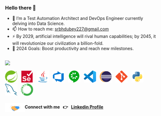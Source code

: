### Hello there 👋

- 🔭 I’m a Test Automation Architect and DevOps Engineer currently delving into Data Science.
- 📫 How to reach me: srbhdubey227@gmail.com 
- ⚡ By 2029, artificial intelligence will rival human capabilities; by 2045, it will revolutionize our civilization a billion-fold.
- 🥅 2024 Goals: Boost productivity and reach new milestones.

<br>
<img height="30" src="https://img.shields.io/badge/Testing-🔍-blue.svg?&style=for-the-badge&logo=testing&logoColor=white" />
<p align="left">
<img src="https://github.com/devicons/devicon/blob/master/icons/spring/spring-original.svg" alt="Spring" width="40" height="40"/> &nbsp;
<img src="https://github.com/devicons/devicon/blob/master/icons/selenium/selenium-original.svg" alt="Selenium" width="40" height="40"/> &nbsp;
<img src="https://github.com/devicons/devicon/blob/master/icons/java/java-original.svg" alt="Java" width="40" height="40"/> &nbsp;
<img src="https://github.com/devicons/devicon/blob/master/icons/azuredevops/azuredevops-plain.svg" alt="DevOps" width="40" height="40"/> &nbsp;
<img src="https://github.com/devicons/devicon/blob/master/icons/cucumber/cucumber-plain.svg" alt="Cucumber" width="40" height="40"/> &nbsp;
<img src="https://github.com/devicons/devicon/blob/master/icons/vscode/vscode-original.svg" alt="VSCode" width="40" height="40"/> &nbsp;
<img src="https://github.com/devicons/devicon/blob/master/icons/eclipse/eclipse-original.svg" alt="Eclipse" width="40" height="40"/> &nbsp;
<img src="https://github.com/devicons/devicon/blob/master/icons/git/git-original.svg" alt="Git" width="40" height="40"/> &nbsp;
<img src="https://github.com/devicons/devicon/blob/master/icons/python/python-original.svg" alt="Python" width="40" height="40"/> &nbsp;
<img src="https://github.com/devicons/devicon/blob/master/icons/mysql/mysql-original.svg" alt="SQL" width="40" height="40"/> &nbsp;
<img src="https://github.com/devicons/devicon/blob/master/icons/anaconda/anaconda-original.svg" alt="SQL" width="40" height="40"/> &nbsp;
</p>


<h4 >
    <img align="center" src="https://github.com/Kushal997-das/Kushal997-das/blob/master/Profile%20generator/Handshake.gif" height="30px">Connect with me &nbsp; 👉 &nbsp;  
        <a href="https://www.linkedin.com/in/saurabh-dubey-0ab05587/"> Linkedin Profile </a>
    </img>
</h4> 
